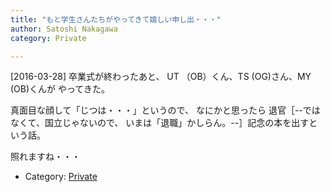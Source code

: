 ```yaml
---
title: "もと学生さんたちがやってきて嬉しい申し出・・・"
author: Satoshi Nakagawa
category: Private

---
```


[2016-03-28]  卒業式が終わったあと、
UT （OB）くん、TS (OG)さん、MY (OB)くんが
やってきた。

 真面目な顔して「じつは・・・」というので、
なにかと思ったら
退官［--ではなくて、国立じゃないので、
いまは「退職」かしらん。--］記念の本を出すという話。

 照れますね・・・

- Category: [Private](categories.html#Private)

